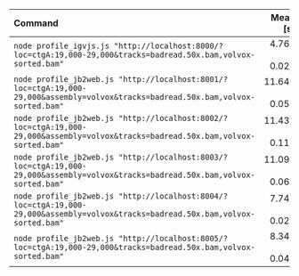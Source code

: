 | Command | Mean [s] | Min [s] | Max [s] | Relative |
|:---|---:|---:|---:|---:|
| `node profile_igvjs.js "http://localhost:8000/?loc=ctgA:19,000-29,000&tracks=badread.50x.bam,volvox-sorted.bam"` | 4.765 ± 0.027 | 4.739 | 4.803 | 1.00 |
| `node profile_jb2web.js "http://localhost:8001/?loc=ctgA:19,000-29,000&assembly=volvox&tracks=badread.50x.bam,volvox-sorted.bam"` | 11.647 ± 0.051 | 11.595 | 11.717 | 2.44 ± 0.02 |
| `node profile_jb2web.js "http://localhost:8002/?loc=ctgA:19,000-29,000&assembly=volvox&tracks=badread.50x.bam,volvox-sorted.bam"` | 11.433 ± 0.111 | 11.332 | 11.550 | 2.40 ± 0.03 |
| `node profile_jb2web.js "http://localhost:8003/?loc=ctgA:19,000-29,000&assembly=volvox&tracks=badread.50x.bam,volvox-sorted.bam"` | 11.097 ± 0.068 | 11.052 | 11.197 | 2.33 ± 0.02 |
| `node profile_jb2web.js "http://localhost:8004/?loc=ctgA:19,000-29,000&assembly=volvox&tracks=badread.50x.bam,volvox-sorted.bam"` | 7.744 ± 0.024 | 7.717 | 7.766 | 1.63 ± 0.01 |
| `node profile_jb2web.js "http://localhost:8005/?loc=ctgA:19,000-29,000&tracks=badread.50x.bam,volvox-sorted.bam"` | 8.342 ± 0.040 | 8.311 | 8.401 | 1.75 ± 0.01 |
